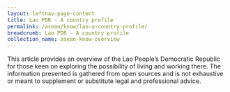 ```yaml
---
layout: leftnav-page-content
title: Lao PDR - A country profile
permalink: /asean/know/lao-a-country-profile/
breadcrumb: Lao PDR - A country profile
collection_name: asean-know-overview
---
```


This article provides an overview of the Lao People’s Democratic Republic for those keen on exploring the possibility of living and working there. The information presented is gathered from open sources and is not exhaustive or meant to supplement or substitute legal and professional advice.